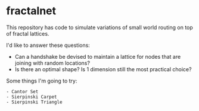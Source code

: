 # fractalnet

This repository has code to simulate variations of small world routing on top of fractal lattices.

I'd like to answer these questions:

- Can a handshake be devised to maintain a lattice for nodes that are joining with random locations?
- Is there an optimal shape? Is 1 dimension still the most practical choice?

Some things I'm going to try:

	- Cantor Set
	- Sierpinski Carpet
	- Sierpinski Triangle


